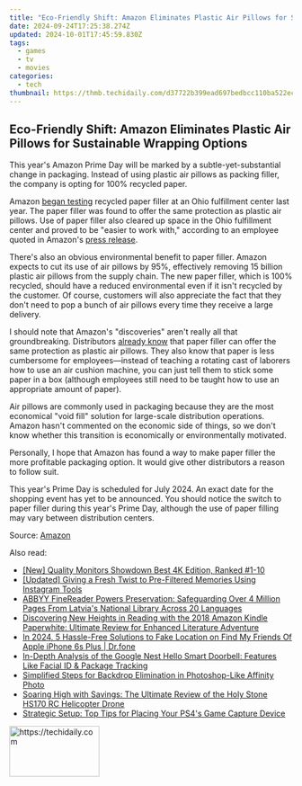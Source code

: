 ```yaml
---
title: "Eco-Friendly Shift: Amazon Eliminates Plastic Air Pillows for Sustainable Wrapping Options"
date: 2024-09-24T17:25:38.274Z
updated: 2024-10-01T17:45:59.830Z
tags:
  - games
  - tv
  - movies
categories:
  - tech
thumbnail: https://thmb.techidaily.com/d37722b399ead697bedbcc110ba522ecee9e4647945e2b3d01fc0e88a66cb913.jpg
---
```


## Eco-Friendly Shift: Amazon Eliminates Plastic Air Pillows for Sustainable Wrapping Options

This year's Amazon Prime Day will be marked by a subtle-yet-substantial change in packaging. Instead of using plastic air pillows as packing filler, the company is opting for 100% recycled paper.

 Amazon [began testing](https://www.aboutamazon.com/news/sustainability/amazon-fulfillment-center-eliminates-plastic-packaging) recycled paper filler at an Ohio fulfillment center last year. The paper filler was found to offer the same protection as plastic air pillows. Use of paper filler also cleared up space in the Ohio fulfillment center and proved to be "easier to work with," according to an employee quoted in Amazon's [press release](https://www.aboutamazon.com/news/sustainability/amazon-replaces-plastic-air-pillows-in-packaging-north-america-us).

 There's also an obvious environmental benefit to paper filler. Amazon expects to cut its use of air pillows by 95%, effectively removing 15 billion plastic air pillows from the supply chain. The new paper filler, which is 100% recycled, should have a reduced environmental even if it isn't recycled by the customer. Of course, customers will also appreciate the fact that they don't need to pop a bunch of air pillows every time they receive a large delivery.

 I should note that Amazon's "discoveries" aren't really all that groundbreaking. Distributors [already know](https://www.sarkina.com/roller/ipsblog/entry/paper-void-fill-vs-air) that paper filler can offer the same protection as plastic air pillows. They also know that paper is less cumbersome for employees—instead of teaching a rotating cast of laborers how to use an air cushion machine, you can just tell them to stick some paper in a box (although employees still need to be taught how to use an appropriate amount of paper).

 Air pillows are commonly used in packaging because they are the most economical "void fill" solution for large-scale distribution operations. Amazon hasn't commented on the economic side of things, so we don't know whether this transition is economically or environmentally motivated.

 Personally, I hope that Amazon has found a way to make paper filler the more profitable packaging option. It would give other distributors a reason to follow suit.

 This year's Prime Day is scheduled for July 2024\. An exact date for the shopping event has yet to be announced. You should notice the switch to paper filler during this year's Prime Day, although the use of paper filling may vary between distribution centers.

 Source: [Amazon](https://www.aboutamazon.com/news/sustainability/amazon-replaces-plastic-air-pillows-in-packaging-north-america-us)

<ins class="adsbygoogle"
     style="display:block"
     data-ad-format="autorelaxed"
     data-ad-client="ca-pub-7571918770474297"
     data-ad-slot="1223367746"></ins>

<ins class="adsbygoogle"
     style="display:block"
     data-ad-client="ca-pub-7571918770474297"
     data-ad-slot="8358498916"
     data-ad-format="auto"
     data-full-width-responsive="true"></ins>

<span class="atpl-alsoreadstyle">Also read:</span>
<div><ul>
<li><a href="https://extra-support.techidaily.com/new-quality-monitors-showdown-best-4k-edition-ranked-1-10/"><u>[New] Quality Monitors Showdown Best 4K Edition, Ranked #1-10</u></a></li>
<li><a href="https://instagram-video-recordings.techidaily.com/updated-giving-a-fresh-twist-to-pre-filtered-memories-using-instagram-tools/"><u>[Updated] Giving a Fresh Twist to Pre-Filtered Memories Using Instagram Tools</u></a></li>
<li><a href="https://solve-manuals.techidaily.com/abbyy-finereader-powers-preservation-safeguarding-over-4-million-pages-from-latvias-national-library-across-20-languages/"><u>ABBYY FineReader Powers Preservation: Safeguarding Over 4 Million Pages From Latvia's National Library Across 20 Languages</u></a></li>
<li><a href="https://buynow-tips.techidaily.com/discovering-new-heights-in-reading-with-the-2018-amazon-kindle-paperwhite-ultimate-review-for-enhanced-literature-adventure/"><u>Discovering New Heights in Reading with the 2018 Amazon Kindle Paperwhite: Ultimate Review for Enhanced Literature Adventure</u></a></li>
<li><a href="https://change-location.techidaily.com/in-2024-5-hassle-free-solutions-to-fake-location-on-find-my-friends-of-apple-iphone-6s-plus-drfone-by-drfone-virtual-ios/"><u>In 2024, 5 Hassle-Free Solutions to Fake Location on Find My Friends Of Apple iPhone 6s Plus | Dr.fone</u></a></li>
<li><a href="https://buynow-tips.techidaily.com/in-depth-analysis-of-the-google-nest-hello-smart-doorbell-features-like-facial-id-and-package-tracking/"><u>In-Depth Analysis of the Google Nest Hello Smart Doorbell: Features Like Facial ID & Package Tracking</u></a></li>
<li><a href="https://fox-hovers.techidaily.com/simplified-steps-for-backdrop-elimination-in-photoshop-like-affinity-photo/"><u>Simplified Steps for Backdrop Elimination in Photoshop-Like Affinity Photo</u></a></li>
<li><a href="https://buynow-tips.techidaily.com/soaring-high-with-savings-the-ultimate-review-of-the-holy-stone-hs170-rc-helicopter-drone/"><u>Soaring High with Savings: The Ultimate Review of the Holy Stone HS170 RC Helicopter Drone</u></a></li>
<li><a href="https://buynow-tips.techidaily.com/strategic-setup-top-tips-for-placing-your-ps4s-game-capture-device/"><u>Strategic Setup: Top Tips for Placing Your PS4's Game Capture Device</u></a></li>
</ul></div>

<!-- affiliate ads begin -->
<a href="https://aligracehair.sjv.io/c/5597632/2135352/19272" target="_top" id="2135352">
  <img src="//a.impactradius-go.com/display-ad/19272-2135352" border="0" alt="https://techidaily.com" width="160" height="90"/>
</a>
<img height="0" width="0" src="https://aligracehair.sjv.io/i/5597632/2135352/19272" style="position:absolute;visibility:hidden;" border="0" />
<!-- affiliate ads end -->

